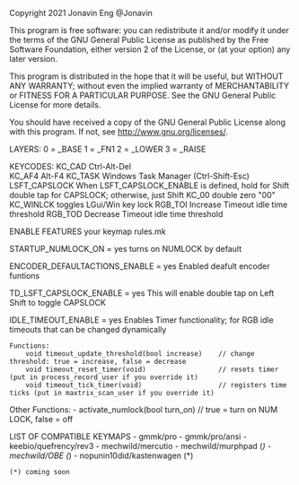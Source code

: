 Copyright 2021 Jonavin Eng @Jonavin

This program is free software: you can redistribute it and/or modify
it under the terms of the GNU General Public License as published by
the Free Software Foundation, either version 2 of the License, or
(at your option) any later version.

This program is distributed in the hope that it will be useful,
but WITHOUT ANY WARRANTY; without even the implied warranty of
MERCHANTABILITY or FITNESS FOR A PARTICULAR PURPOSE.  See the
GNU General Public License for more details.

You should have received a copy of the GNU General Public License
along with this program.  If not, see <http://www.gnu.org/licenses/>.

LAYERS:
    0 = _BASE
    1 = _FN1
    2 = _LOWER
    3 = _RAISE

KEYCODES:
    KC_CAD          Ctrl-Alt-Del	  
    KC_AF4	        Alt-F4
    KC_TASK	        Windows Task Manager (Ctrl-Shift-Esc) 
    LSFT_CAPSLOCK   When LSFT_CAPSLOCK_ENABLE is defined, hold for Shift double tap for CAPSLOCK; otherwise, just Shift
    KC_00           double zero "00"
    KC_WINLCK       toggles LGui/Win key lock
    RGB_TOI         Increase Timeout idle time threshold
    RGB_TOD         Decrease Timeout idle time threshold

ENABLE FEATURES your keymap rules.mk

STARTUP_NUMLOCK_ON = yes
    turns on NUMLOCK by default

ENCODER_DEFAULTACTIONS_ENABLE = yes
    Enabled deafult encoder funtions
  
TD_LSFT_CAPSLOCK_ENABLE = yes
    This will enable double tap on Left Shift to toggle CAPSLOCK

IDLE_TIMEOUT_ENABLE = yes
    Enables Timer functionality; for RGB idle timeouts that can be changed dynamically
    
    Functions:
        void timeout_update_threshold(bool increase)    // change threshold: true = increase, false = decrease     
        void timeout_reset_timer(void)                  // resets timer (put in process_record_user if you override it)
        void timeout_tick_timer(void)                   // registers time ticks (put in maxtrix_scan_user if you override it)

Other Functions:
    - activate_numlock(bool turn_on)                    // true = turn on NUM LOCK, false = off 


LIST OF COMPATIBLE KEYMAPS
    - gmmk/pro
    - gmmk/pro/ansi
    - keebio/quefrency/rev3
    - mechwild/mercutio
    - mechwild/murphpad (*)
    - mechwild/OBE (*)
    - nopunin10did/kastenwagen (*)

    (*) coming soon
